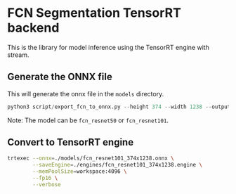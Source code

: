 # FCN Segmentation TensorRT backend

This is the library for model inference using the TensorRT engine with stream.

## Generate the ONNX file
This will generate the onnx file in the `models` directory.
```python
python3 script/export_fcn_to_onnx.py --height 374 --width 1238 --output-dir models
```
Note: The model can be `fcn_resnet50` or `fcn_resnet101`.

## Convert to TensorRT engine
```bash
trtexec --onnx=./models/fcn_resnet101_374x1238.onnx \
        --saveEngine=./engines/fcn_resnet101_374x1238.engine \
        --memPoolSize=workspace:4096 \
        --fp16 \
        --verbose
```
